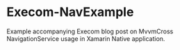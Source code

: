 # Execom-NavExample
Example accompanying Execom blog post on MvvmCross NavigationService usage in Xamarin Native application.
